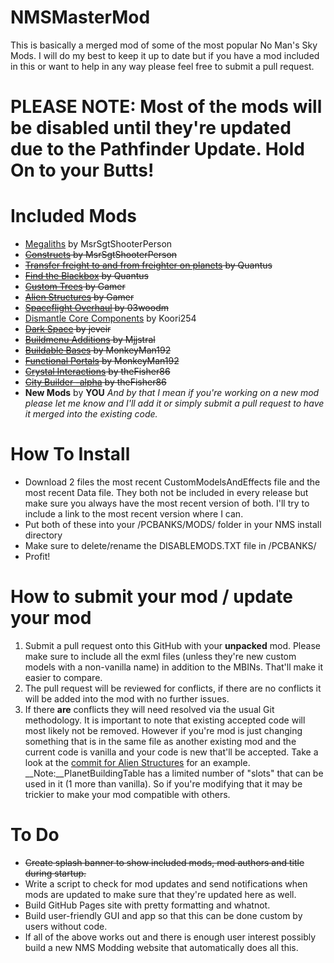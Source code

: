 # NMSMasterMod
This is basically a merged mod of some of the most popular No Man's Sky Mods.  I will do my best to keep it up to date but if you have a mod included in this or want to help in any way please feel free to submit a pull request.
# PLEASE NOTE: Most of the mods will be disabled until they're updated due to the Pathfinder Update.  Hold On to your Butts!

# Included Mods
 * [Megaliths](https://nomansskymods.com/mods/megaliths/) by MsrSgtShooterPerson
 * ~~[Constructs](https://nomansskymods.com/mods/constructs/) by MsrSgtShooterPerson~~
 * ~~[Transfer freight to and from freighter on planets](https://nomansskymods.com/mods/transfer-freight-to-and-from-freighter-on-planets/) by Quantus~~
 * ~~[Find the Blackbox](https://nomansskymods.com/mods/find-the-blackbox/) by Quantus~~
 * ~~[Custom Trees](https://nomansskymods.com/mods/custom-trees-mod-4/) by Gamer~~
 * ~~[Alien Structures](https://nomansskymods.com/mods/alien-structures-mod/) by Gamer~~
 * ~~[Spaceflight Overhaul](https://nomansskymods.com/mods/spaceflight-overhaul-foundation-edition/) by 03woodm~~
 * [Dismantle Core Components](https://nomansskymods.com/mods/nms-dismantle-core-components/) by Koori254
 * ~~[Dark Space](https://nomansskymods.com/mods/dark-space-foundation-update/) by jeveir~~
 * ~~[Buildmenu Additions](https://nomansskymods.com/mods/buildmenu-additions/) by Mjjstral~~
 * ~~[Buildable Bases](https://nomansskymods.com/mods/buildable-bases/) by MonkeyMan192~~
 * ~~[Functional Portals](https://nomansskymods.com/mods/functional-portals/) by MonkeyMan192~~
 * ~~[Crystal Interactions](https://github.com/theFisher86/NMSMasterMod/commit/e16166e88e34c71027e452399099aebb4ec3c0f0) by theFisher86~~
 * ~~[City Builder -alpha](https://github.com/theFisher86/NMSMasterMod/releases/tag/v0.20-alpha) by theFisher86~~
 * __New Mods__ by __YOU__ _And by that I mean if you're working on a new mod please let me know and I'll add it or simply submit a pull request to have it merged into the existing code._
 
# How To Install
- Download 2 files the most recent CustomModelsAndEffects file and the most recent Data file.  They both not be included in every release but make sure you always have the most recent version of both.  I'll try to include a link to the most recent version where I can.
- Put both of these into your /PCBANKS/MODS/ folder in your NMS install directory
- Make sure to delete/rename the DISABLEMODS.TXT file in /PCBANKS/
- Profit!
 
# How to submit your mod / update your mod
1. Submit a pull request onto this GitHub with your __unpacked__ mod.  Please make sure to include all the exml files (unless they're new custom models with a non-vanilla name) in addition to the MBINs.  That'll make it easier to compare.
2. The pull request will be reviewed for conflicts, if there are no conflicts it will be added into the mod with no further issues.
3. If there **are** conflicts they will need resolved via the usual Git methodology.  It is important to note that existing accepted code will most likely not be removed.  However if you're mod is just changing something that is in the same file as another existing mod and the current code is vanilla and your code is new that'll be accepted.  Take a look at the [commit for Alien Structures](https://github.com/theFisher86/NMSMasterMod/commit/153cb5a539bbd644c2a1d34572d433fecee3439b) for an example.
__Note:__PlanetBuildingTable has a limited number of "slots" that can be used in it (1 more than vanilla).  So if you're modifying that it may be trickier to make your mod compatible with others.
 
# To Do
* ~~Create splash banner to show included mods, mod authors and title during startup.~~
* Write a script to check for mod updates and send notifications when mods are updated to make sure that they're updated here as well.
* Build GitHub Pages site with pretty formatting and whatnot.
* Build user-friendly GUI and app so that this can be done custom by users without code.
* If all of the above works out and there is enough user interest possibly build a new NMS Modding website that automatically does all this.
